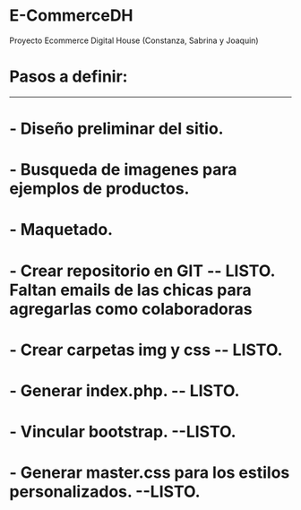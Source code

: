 # E-CommerceDH
Proyecto Ecommerce Digital House (Constanza, Sabrina y Joaquin)

# Pasos a definir:
------------------
# - Diseño preliminar del sitio.
# - Busqueda de imagenes para ejemplos de productos.
# - Maquetado.
# - Crear repositorio en GIT -- LISTO. Faltan emails de las chicas para agregarlas como colaboradoras
# - Crear carpetas img y css -- LISTO.
# - Generar index.php. -- LISTO.
# - Vincular bootstrap. --LISTO.
# - Generar master.css para los estilos personalizados. --LISTO.
